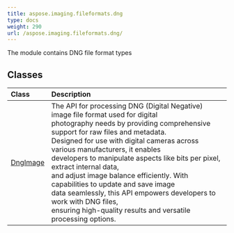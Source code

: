```yaml
---
title: aspose.imaging.fileformats.dng
type: docs
weight: 290
url: /aspose.imaging.fileformats.dng/
---
```



The module contains DNG file format types

## **Classes**
| **Class** | **Description** |
| :- | :- |
| [DngImage](/imaging/python-net/aspose.imaging.fileformats.dng/dngimage/) | The API for processing DNG (Digital Negative) image file format used for digital<br/>            photography needs by providing comprehensive support for raw files and metadata.<br/>            Designed for use with digital cameras across various manufacturers, it enables<br/>            developers to manipulate aspects like bits per pixel, extract internal data,<br/>            and adjust image balance efficiently. With capabilities to update and save image<br/>            data seamlessly, this API empowers developers to work with DNG files,<br/>            ensuring high-quality results and versatile processing options. |
